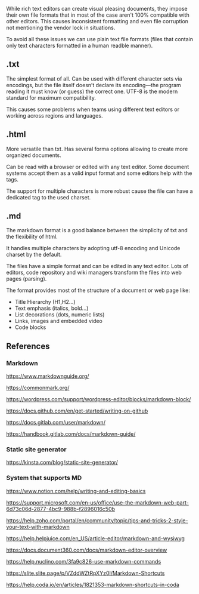 While rich text editors can create visual pleasing documents, they impose their own file formats that in most of the case aren't 100% compatible with other editors. This causes inconsistent formatting and even file corruption not mentioning the vendor lock in situations.

To avoid all these issues we can use plain text file formats (files that contain only text characters formatted in a human readble manner).

## .txt

The simplest format of all. Can be used with different character sets via encodings, but the file itself doesn’t declare its encoding—the program reading it must know (or guess) the correct one. UTF-8 is the modern standard for maximum compatibility.

This causes some problems when teams using different text editors or working across regions and languages.

## .html

More versatile than txt. Has several forma options allowing to create more organized documents.

Can be read with a browser or edited with any text editor. Some document systems accept them as a valid input format and some editors help with the tags.

The support for multiple characters is more robust cause the file can have a dedicated tag to the used charset.

## .md

The markdown format is a good balance between the simplicity of txt and the flexibility of html.

It handles multiple characters by adopting utf-8 encoding and Unicode charset by the default.

The files have a simple format and can be edited in any text editor. Lots of editors, code repository and wiki managers transform the files into web pages (parsing).

The format provides most of the structure of a document or web page like:

- Title Hierarchy (H1,H2...)
- Text emphasis (italics, bold...)
- List decorations (dots, numeric lists)
- Links, images and embedded video
- Code blocks


## References

### Markdown

https://www.markdownguide.org/

https://commonmark.org/

https://wordpress.com/support/wordpress-editor/blocks/markdown-block/

https://docs.github.com/en/get-started/writing-on-github

https://docs.gitlab.com/user/markdown/

https://handbook.gitlab.com/docs/markdown-guide/

### Static site generator

https://kinsta.com/blog/static-site-generator/

### System that supports MD

https://www.notion.com/help/writing-and-editing-basics

https://support.microsoft.com/en-us/office/use-the-markdown-web-part-6d73c06d-2877-4bc9-988b-f2896016c50b

https://help.zoho.com/portal/en/community/topic/tips-and-tricks-2-style-your-text-with-markdown

https://help.helpjuice.com/en_US/article-editor/markdown-and-wysiwyg

https://docs.document360.com/docs/markdown-editor-overview

https://help.nuclino.com/3fa9c826-use-markdown-commands

https://slite.slite.page/p/VZddWZtRpXYz0I/Markdown-Shortcuts

https://help.coda.io/en/articles/1821353-markdown-shortcuts-in-coda